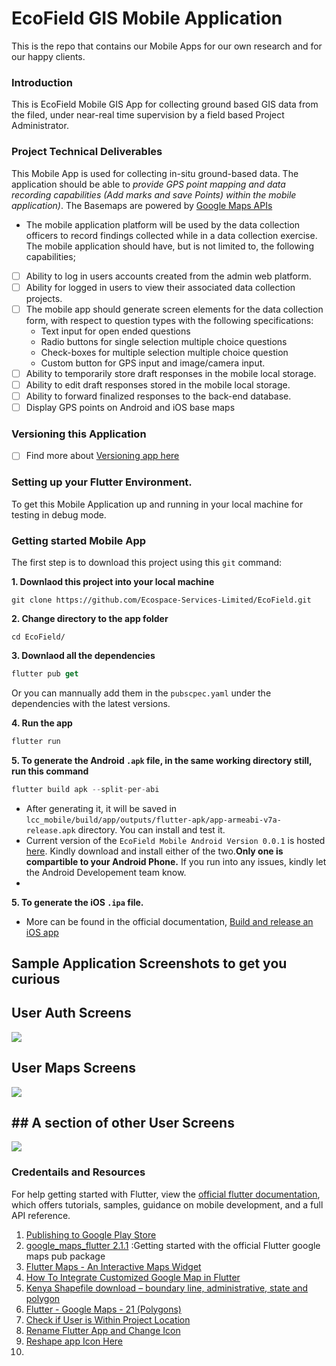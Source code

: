 # EcoField GIS Mobile Application
This is the repo that contains our Mobile Apps for our own research and for our happy clients.

### Introduction
This is EcoField Mobile GIS App for collecting ground based GIS data from the filed, under near-real time supervision by a field based Project Administrator.

### Project Technical Deliverables

This Mobile App is used for collecting in-situ ground-based data. The application should be able to _provide GPS point mapping and data recording capabilities (Add marks and save Points) within the mobile application)_.
The Basemaps are powered by [Google Maps APIs](https://developers.google.com/maps)

- The mobile application platform will be used by the data collection officers to record findings collected while in a data collection exercise. The mobile application should have, but is not limited to, the following capabilities;<br>

- [ ] Ability to log in users accounts created from the admin web platform. 
- [ ] Ability for logged in users to view their associated data collection projects. 
- [ ] The mobile app should generate screen elements for the data collection form, with respect to question types with the following specifications: <br>
    - Text input for open ended questions 
    - Radio buttons for single selection multiple choice questions 
    - Check-boxes for multiple selection multiple choice question 
    - Custom button for GPS input and image/camera input.<br>
- [ ] Ability to temporarily store draft responses in the mobile local storage. 
- [ ] Ability to edit draft responses stored in the mobile local storage. 
- [ ] Ability to forward finalized responses to the back-end database. 
- [ ] Display GPS points on Android and iOS base maps

### Versioning this Application
- [ ] Find more about [Versioning app here](https://developer.android.com/studio/publish/versioning)

### Setting up your Flutter Environment.
To get this Mobile Application up and running in your local machine for testing in debug mode.

### Getting started Mobile App
The first step is to download this project using this `git` command:

**1. Downlaod this project into your local machine**
```shell
git clone https://github.com/Ecospace-Services-Limited/EcoField.git
```
**2. Change directory to the app folder**

```shell
cd EcoField/
```

**3. Downlaod all the dependencies**

```dart
flutter pub get 
```
Or you can mannually add them in the `pubscpec.yaml` under the dependencies with the latest versions.

**4. Run the app**

```dart
flutter run
```

**5. To generate the **Android** `.apk` file, in the same working directory still, run this command**

```dart
flutter build apk --split-per-abi
```
- After generating it, it will be saved in  `lcc_mobile/build/app/outputs/flutter-apk/app-armeabi-v7a-release.apk` directory. You can install and test it.
- Current version of the `EcoField Mobile Android Version 0.0.1` is hosted [here](https://github.com/Ecospace-Services-Limited/EcospaceMobileApps/tree/main/lcc_mobile/outputs). Kindly download and install either of the two.**Only one is compartible to your Android Phone.** If you run into any issues, kindly let the Android Developement team know.
- 
**5. To generate the **iOS** `.ipa` file.**

- More can be found in the official documentation, [Build and release an iOS app](https://docs.flutter.dev/deployment/ios)
 
## Sample Application Screenshots to get you curious

## User Auth Screens
<img src = "https://github.com/Ecospace-Services-Limited/EcoField/blob/prod/lcc_mobile/deploy/authAbout.PNG"><br>

## User Maps Screens
<img src = "https://github.com/Ecospace-Services-Limited/EcoField/blob/prod/lcc_mobile/deploy/maps.PNG"><br>

## ## A section of other User Screens

<img src = "https://github.com/Ecospace-Services-Limited/EcoField/blob/prod/lcc_mobile/deploy/submit.PNG"><br>

### Credentails and Resources

For help getting started with Flutter, view the [official flutter documentation](https://flutter.dev/docs), which offers tutorials, samples, guidance on mobile development, and a full API reference.

1. [Publishing to Google Play Store](https://www.cleveroad.com/blog/how-to-publish-an-android-app-in-google-play-store--simple-guide-for-beginners)
2. [google_maps_flutter 2.1.1](https://pub.dev/packages/google_maps_flutter) :Getting started with the official Flutter google maps pub package
3. [Flutter Maps - An Interactive Maps Widget](https://www.syncfusion.com/flutter-widgets/flutter-maps)
4. [How To Integrate Customized Google Map in Flutter](https://medium.com/flutter-community/how-to-integrate-customized-google-map-in-flutter-50ec8c69eba1)
5. [Kenya Shapefile download – boundary line, administrative, state and polygon](https://www.igismap.com/kenya-shapefile-download-boundary-line-administrative-state-and-polygon/?amp)
6. [Flutter - Google Maps - 21 (Polygons)](https://www.youtube.com/watch?v=O6Cy0Vtpv9M)
7. [Check if User is Within Project Location](https://stackoverflow.com/questions/61943711/google-maps-flutter-check-if-a-point-inside-a-polygon)
8. [Rename Flutter App and Change Icon](https://pub.dev/packages/flutter_launcher_icons)
9. [Reshape app Icon Here](https://romannurik.github.io/AndroidAssetStudio/icons-launcher.html#foreground.type=image&foreground.space.trim=1&foreground.space.pad=0.25&foreColor=rgba(96%2C%20125%2C%20139%2C%200)&backColor=rgb(68%2C%20255%2C%20235)&crop=0&backgroundShape=circle&effects=none&name=ic_launcher)
10. 

